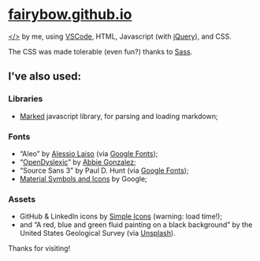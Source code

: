 # [fairybow.github.io](https://fairybow.github.io)

[&lt;/&gt;](https://github.com/fairybow/fairybow.github.io) by me, using [VSCode](https://code.visualstudio.com/), HTML, Javascript (with [jQuery](https://jquery.com/)), and CSS.

The CSS was made tolerable (even fun?) thanks to [Sass](https://sass-lang.com/).

## I've also used:

### Libraries
- [Marked](https://marked.js.org/) javascript library, for parsing and loading markdown;

### Fonts
- <span id="font-2">&ldquo;Aleo&rdquo;</span> by [Alessio Laiso](https://alessiolaiso.com/) (via [Google Fonts](https://fonts.google.com/));
- <span id="font-a11y">&ldquo;[OpenDyslexic](https://opendyslexic.org/)&rdquo;</span> by [Abbie Gonzalez](https://www.patreon.com/opendyslexic);
- <span id="font-1">&ldquo;Source Sans 3&rdquo;</span> by Paul D. Hunt (via [Google Fonts](https://fonts.google.com/));
- [Material Symbols and Icons](https://fonts.google.com/icons) by Google;

### Assets
- GitHub & LinkedIn icons by [Simple Icons](https://simpleicons.org/) (warning: load time!);
- and &ldquo;A red, blue and green fluid painting on a black background&rdquo; by the United States Geological Survey (via [Unsplash](https://unsplash.com/photos/a-red-blue-and-green-fluid-painting-on-a-black-background-hoS3dzgpHzw)).

Thanks for visiting!
